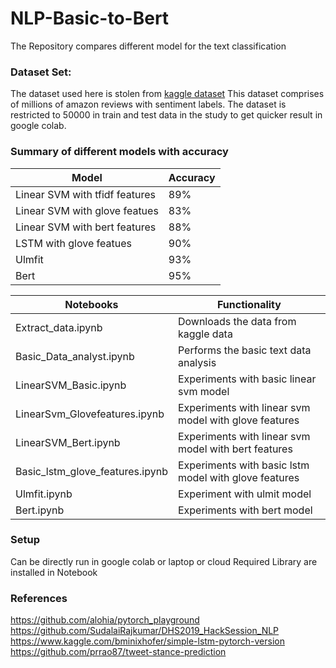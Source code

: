 # NLP-Basic-to-Bert


The Repository compares different model for the text classification 

### Dataset Set:

The dataset used here is stolen from [kaggle dataset](https://www.kaggle.com/bittlingmayer/amazonreviews)
This dataset comprises of millions of amazon reviews with sentiment labels. 
The dataset is restricted to 50000 in train and test data in the study to get quicker result in google colab.  
		

### Summary of different models with accuracy 
| Model  | Accuracy |
| ------------- | ------------- |
| Linear SVM with tfidf features  | 89%  |
| Linear SVM with glove featues  | 83%  |
| Linear SVM with bert features  | 88%  |
| LSTM with glove featues  | 90%  |
| Ulmfit  | 93%  |
| Bert  | 95%  |



| Notebooks  | Functionality |
| ------------- | ------------- |
| Extract_data.ipynb  | Downloads the data from kaggle data  |
| Basic_Data_analyst.ipynb  | Performs the basic text data analysis   |
| LinearSVM_Basic.ipynb  | Experiments with basic linear svm model  |
| LinearSvm_Glovefeatures.ipynb  | Experiments with linear svm model with glove features  |
| LinearSVM_Bert.ipynb  | Experiments with linear svm model with bert features  |
| Basic_lstm_glove_features.ipynb  | Experiments with basic lstm model with glove features  |
| Ulmfit.ipynb  | Experiment with ulmit model  |
| Bert.ipynb  | Experiments with bert model  |


### Setup
Can be directly run in google colab or laptop or cloud
Required Library are installed in Notebook

### References
https://github.com/alohia/pytorch_playground <br />
https://github.com/SudalaiRajkumar/DHS2019_HackSession_NLP <br />
https://www.kaggle.com/bminixhofer/simple-lstm-pytorch-version <br />
https://github.com/prrao87/tweet-stance-prediction <br />
 




